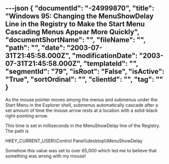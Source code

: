 ---json
{
  "documentId": "-24999870",
  "title": "Windows 95: Changing the MenuShowDelay Line in the Registry to Make the Start Menu Cascading Menus Appear More Quickly",
  "documentShortName": "",
  "fileName": "",
  "path": "",
  "date": "2003-07-31T21:45:58.000Z",
  "modificationDate": "2003-07-31T21:45:58.000Z",
  "templateId": "",
  "segmentId": "79",
  "isRoot": "False",
  "isActive": "True",
  "sortOrdinal": "",
  "clientId": "",
  "tag": ""
}
---

As the mouse pointer  moves among the menus and submenus under the Start Menu in the Explorer shell, submenus automatically cascade after a set amount of time the mouse arrow rests at a location with a solid-black right-pointing arrow.

This time is set in milliseconds in the MenuShowDelay line of the Registry. The path is

HKEY_CURRENT_USER&bsol;&bsol;Control Panel&bsol;&bsol;desktop&bsol;&bsol;MenuShowDelay

Somehow this value was set to over 65,000 which led me to believe that something was wrong with my mouse!
